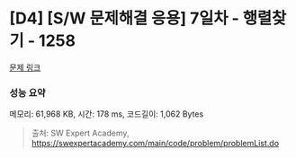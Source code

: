 # [D4] [S/W 문제해결 응용] 7일차 - 행렬찾기 - 1258 

[문제 링크](https://swexpertacademy.com/main/code/problem/problemDetail.do?contestProbId=AV18LoAqItcCFAZN) 

### 성능 요약

메모리: 61,968 KB, 시간: 178 ms, 코드길이: 1,062 Bytes



> 출처: SW Expert Academy, https://swexpertacademy.com/main/code/problem/problemList.do